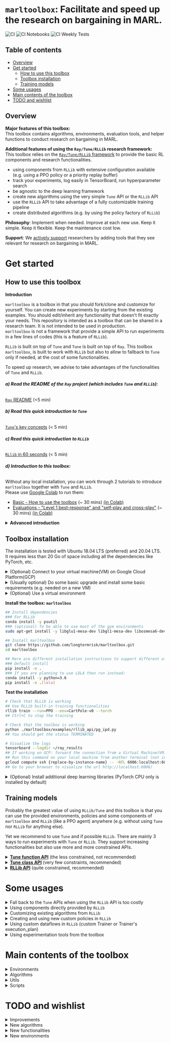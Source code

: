# `marltoolbox`: Facilitate and speed up the research on bargaining in MARL. 
![CI](https://github.com/longtermrisk/marltoolbox/actions/workflows/ci.yml/badge.svg)
![CI Notebooks](https://github.com/longtermrisk/marltoolbox/actions/workflows/ci_notebooks.yml/badge.svg)
![CI Weekly Tests](https://github.com/longtermrisk/marltoolbox/actions/workflows/weekly_tests.yml/badge.svg)

## Table of contents

<!--ts-->
- [Overview](#overview)
- [Get started](#get-started)
  * [How to use this toolbox](#how-to-use-this-toolbox)
  * [Toolbox installation](#toolbox-installation)
  * [Training models](#training-models)
- [Some usages](#some-usages)
- [Main contents of the toolbox](#main-contents-of-the-toolbox)
- [TODO and wishlist](#todo-and-wishlist)

<!--te-->

## Overview


**Major features of this toolbox:**  
This toolbox contains algorithms, environments, evaluation tools, and 
helper functions to conduct research on bargaining in MARL.

**Additional features of using the `Ray/Tune/RLLib` research framework:**  
This toolbox relies on the [`Ray/Tune/RLLib` framework](https://docs.ray.io/en/master/rllib.html) 
to provide the basic RL components and research functionalities.   
- using components from `RLLib` with extensive configuration available
  (e.g. using a PPO policy or a priority replay buffer)
- track your experiments, log easily in TensorBoard, run hyperparameter search
- be agnostic to the deep learning framework
- create new algorithms using the very simple `Tune` API or the `RLLib` API
- use the `RLLib` API to take advantage of a fully customizable training pipeline
- create distributed algorithms (e.g. by using the policy factory of `RLLib`)  


**Philosophy**: Implement when needed.
Improve at each new use. Keep it simple. Keep it flexible. 
Keep the maintenance cost low.  

**Support**: We <ins>actively support</ins> researchers by adding tools that they see relevant for research on 
bargaining 
in MARL.  

# Get started

## How to use this toolbox

<b>Introduction</b>

`marltoolbox` is a toolbox in that you should fork/clone and customize 
for yourself. You can create new experiments by starting from the
existing examples. You should edit/inherit any functionality that 
doesn't fit exactly your needs. This repository is intended as a toolbox that 
can be shared in a research team. It is not intended to be used in production.   
`marltoolbox` is not a framework that provide a simple API to run experiments 
in a few lines of codes (this is a feature of `RLLib`).

`RLLib` is built on top of `Tune` and `Tune` is built on top of `Ray`. 
This toolbox `marltoolbox`, is built to work with `RLLib` 
but also to allow to fallback to `Tune` only if needed, 
at the cost of some functionalities.  

To speed up research, we advise to take advantages of the functionalities of `Tune` and `RLLib`. 



###### **a) Read the README of the `Ray` project (which includes `Tune` and `RLLib`):**  
[`Ray` README](https://github.com/ray-project/ray) (<5 min)  

###### **b) Read this quick introduction to `Tune`**  
[`Tune`'s key concepts](https://docs.ray.io/en/master/tune/key-concepts.html) (< 5 min)  

###### **c) Read this quick introduction to `RLLib`**  
[`RLlib` in 60 seconds](https://docs.ray.io/en/master/rllib.html#rllib-in-60-seconds) (< 5 min)  

###### **d) Introduction to this toolbox:**  
Without any local installation, you can work through 2 tutorials to introduce `marltoolbox` together with `Tune` 
and `RLLib`.  
Please use [Google Colab](https://colab.research.google.com/notebooks/intro.ipynb#recent=true)
to run them:
- [Basic - How to use the toolbox](https://github.com/longtermrisk/marltoolbox/blob/master/marltoolbox/examples/Tutorial_Basics_How_to_use_the_toolbox.ipynb)
  (~ 30 mins) [(in Colab)](https://colab.research.google.com/github/longtermrisk/marltoolbox/blob/master/marltoolbox/examples/Tutorial_Basics_How_to_use_the_toolbox.ipynb)
- [Evaluations - "Level 1 best-response" and "self-play and cross-play"](https://github.com/longtermrisk/marltoolbox/blob/master/marltoolbox/examples/Tutorial_Evaluations_Level_1_best_response_and_self_play_and_cross_play.ipynb)
  (~ 30 mins) [(in Colab)](https://colab.research.google.com/github/longtermrisk/marltoolbox/blob/master/marltoolbox/examples/Tutorial_Evaluations_Level_1_best_response_and_self_play_and_cross_play.ipynb)

<details>

<summary>
<b>Advanced introduction</b>

</summary>


To explore `Tune` further:
- [`Tune` documentation](https://docs.ray.io/en/latest/tune/user-guide.html) 
- [`Tune` tutorials](https://github.com/ray-project/tutorial/tree/master/tune_exercises)
- [`Tune` examples](https://docs.ray.io/en/master/tune/examples/index.html#tune-general-examples)

To explore `RLLib` further:
- [a simple tutorial](https://colab.research.google.com/github/ray-project/tutorial/blob/master/rllib_exercises/rllib_exercise02_ppo.ipynb)
where `RLLib` is used to train a PPO algorithm
- [`RLLib` documentation](https://docs.ray.io/en/master/rllib-toc.html)
- [`RLLib` tutorials](https://github.com/ray-project/tutorial/tree/master/rllib_exercises)
- [`RLLib` examples](https://github.com/ray-project/ray/tree/master/rllib/examples) 

To explore the toolbox `marltoolbox` further, take a look at 
[our examples](https://github.com/longtermrisk/marltoolbox/tree/master/marltoolbox/examples).


</details>


## Toolbox installation

The installation is tested with Ubuntu 18.04 LTS (preferred) and 20.04 LTS.  
It requires less than 20 Go of space including all the dependencies like PyTorch, etc.


<details>

<summary>
(Optional) Connect to your virtual machine(VM) on Google Cloud Platform(GCP)
</summary>

```bash
gcloud compute ssh {replace-by-instance-name}
```
</details>
<details>

<summary>
(Usually optional) Do some basic upgrade and install some basic requirements (e.g. needed on a new VM)
</summary>

```bash
sudo apt update
sudo apt upgrade
sudo apt-get install build-essential
# Run this command another time (especially needed with Ubuntu 20.04 LTS)
sudo apt-get install build-essential
```
</details>
<details>

<summary>
(Optional) Use a virtual environment
</summary>

```bash
# If needed, install conda:
## Follow instruction at
https://docs.conda.io/projects/conda/en/latest/user-guide/install/linux.html
## Like that:
	wget https://repo.anaconda.com/miniconda/Miniconda3-latest-Linux-x86_64.sh
	bash Miniconda3-latest-Linux-x86_64.sh
	# Enter. Enter... yes. Enter. yes.
	exit  
	# Connect again to the VM or open a new terminal
        gcloud compute ssh {replace-by-instance-name} 
	# Check your conda installation  
	conda list

# Create a virtual environment:
conda create -y -n marltoolbox python=3.8.5
conda activate marltoolbox
pip install --upgrade pip
```
</details>


**Install the toolbox: `marltoolbox`**
```bash
## Install dependencies
### For RLLib
conda install -y psutil
### (optional) To be able to use most of the gym environments
sudo apt-get install -y libglu1-mesa-dev libgl1-mesa-dev libosmesa6-dev xvfb ffmpeg curl patchelf libglfw3 libglfw3-dev cmake zlib1g zlib1g-dev swig

## Install marltoolbox
git clone https://github.com/longtermrisk/marltoolbox.git
cd marltoolbox

## Here are different installation instructions to support different algorithms
### Default install
pip install -e .
### If you are planning to use LOLA then run instead:
conda install -y python=3.6
pip install -e .[lola]
```
**Test the installation**
```bash
# Check that RLLib is working
## Use RLLib built-in training functionalities
rllib train --run=PPO --env=CartPole-v0 --torch 
## Ctrl+C to stop the training 

# Check that the toolbox is working
python ./marltoolbox/examples/rllib_api/pg_ipd.py
## You should get the status TERMINATED

# Visualize the logs
tensorboard --logdir ~/ray_results
## If working on GCP: forward the connection from a Virtual Machine(VM) to your machine
## Run this command on your local machine from another terminal (not in the VM)
gcloud compute ssh {replace-by-instance-name} -- -NfL 6006:localhost:6006
## Go to your browser to visualize the url http://localhost:6006/
```

<details>

<summary>
(Optional) Install additional deep learning libraries (PyTorch CPU only is installed by default)
</summary>

```bash
# Install PyTorch with GPU
# Check cuda version
nvidia-smi
# Look for "CUDA Version: XX.X"
# With the right cuda version:
conda install pytorch torchvision cudatoolkit=[cuda version like 10.2] -c pytorch
# Check PyTorch installation and if your GPU is available to PyTorch
python
    import torch
    torch.__version__
    torch.cuda.is_available()
    exit()

# Install Tensorflow
pip install tensorflow
```

</details>


## Training models

Probably the greatest value of using `RLLib/Tune` and this toolbox is
that you can use the provided environments, policies and 
some components 
of `marltoolbox` and `RLLib` (like a PPO agent) 
anywhere (e.g. without using `Tune` nor `RLLib` for anything else).  

Yet we recommend to use `Tune` and if possible `RLLib`. 
There are mainly 3 ways to run experiments with `Tune` or `RLLib`. 
They support increasing functionalities 
but also use more and more constrained APIs. 
 

<details>

<summary>
<b><ins>Tune function API</ins></b> (the less constrained, not recommended) 
</summary>

- **Constraints:** With the `Tune` function API, you only need to provide the training 
  function. [See the `Tune` documentation](https://docs.ray.io/en/master/tune/key-concepts.html).     
- **Best used:** If you want to very quickly run some code from an external repository.
- **Functionalities:** Running several seeds in parallel and comparing their results. 
  Easily plot values to TensorBoard and visualizing the plots in live. 
  Tracking your experiments and hyperparameters. Hyperparameter search.
  Early stopping.
  
</details>

<details>

<summary>
<b><ins>Tune class API</ins></b> (very few constraints, recommended)   
</summary>

- **Constraints:** You need to provide a Trainer class with at minimum a setup method and a 
  step method. [See the `Tune` documentation](https://docs.ray.io/en/master/tune/key-concepts.html).    
- **Best used:** If you want to run some code from an external repository 
  and you need checkpoints. Helpers in this toolbox (`marltoolbox.utils.policy.get_tune_policy_class`)
  will also allow you transform this class (already trained) into frozen `RLLib` policies. 
  This is useful to produce evaluation against other `RLLib` algorithms or
  when using experimentation tools from `marltoolbox.utils`.
- **<ins>Additional</ins> functionalities:** Cleaner format. Checkpoints. Allow conversion to the `RLLib` policy API.   
  The trained agents can be converted to the `RLLib` policy API for evaluation only.
  This allows you to use functionalities which rely on the `RLLib` API (but not training).
  
</details>


<details>

<summary>
<b><ins>RLLib API</ins></b> (quite constrained, recommended)  
</summary>

- **Constraints:** You need to use the `RLLib` API (trainer, policy, callbacks, etc.). 
  For information, `RLLib` trainer classes are specific implementations of the `Tune` class API 
  (just above). [See the `RLLib` documentation](https://docs.ray.io/en/master/rllib-toc.html).  
- **Best used:** If you are creating a new training setup or policy from 
  scratch. 
  Or if you want a seamless integration with all `RLLib` components. 
  Or if you need distributed training.  
- **<ins>Additional</ins> functionalities:** Using easily all components from `RLLib` 
  (models, environments, algorithms, exploration, schedulers, preprocessing, etc.).
  Using the customizable trainer and policy factories from `RLLib`.
  
</details>

# Some usages

<details>

<summary>
Fall back to the <code>Tune</code> APIs when using the <code>RLLib</code> API is too costly
</summary>

If the setup you want to train already exist, has a training loop 
and if the cost to convert it into `RLLib` is too expensive,
then with minimum changes you can use `Tune`.


**When is the conversion cost to `RLLib` too high?**  
- If the algorithm has a complex unusual dataflow 
- If the algorithm has an unusual training process 
    - like `LOLA`: performing "virtual" opponent updates
    - like `LTFT`: nested algorithms
- If you don't need to change the algorithm
- If you don't plan to run the algorithm against policies from `RLLib`
- If you do not plan to work much with the algorithm. 
And thus, you do not want to invest time in the conversion to `RLLib`.
- Some points above and you are only starting to use `RLLib`  
- etc.

###### Tutorials: 
- Tutorial_Basics_How_to_use_the_toolbox.ipynb

###### Examples: 

You can find such examples in `marltoolbox.examples.tune_class_api` and in `marltoolbox.examples.tune_function_api`.  

</details>

<details>

<summary>
Using components directly provided by <code>RLLib</code> 
</summary>

###### Tutorials: 
- Tutorial_Basics_How_to_use_the_toolbox.ipynb

###### a) Examples using the `Tune` class API:
- Using an A3C policy: `amd.py` with `use_rllib_policy = True` (toolbox example)
- Using (custom or not) environments:
    - IPD and coin game environments: amd.py (toolbox example)
    - Asymmetric coin game environment: lola_pg_official.py (toolbox example)

###### b) Examples using the `RLLib` API:
- IPD environments: pg_ipd.py (toolbox example)
- Coin game environment: ppo_coin_game.py (toolbox example)
- APEX_DDPG and the water world environment:
[`multi_agent_independent_learning.py`](https://github.com/ray-project/ray/blob/master/rllib/examples/multi_agent_independent_learning.py)
- MADDPG and the two step game environment:
[`two_step_game.py`](https://github.com/ray-project/ray/blob/master/rllib/examples/two_step_game.py)
- Policy Gradient (PG) and the rock paper scissors environment:
[`rock_paper_scissors_multiagent.py`](https://github.com/ray-project/ray/blob/master/rllib/examples/rock_paper_scissors_multiagent.py)
(in the `run_same_policy` function)
</details>

<details>

<summary>
Customizing existing algorithms from <code>RLLib</code>
</summary>

###### Examples:  
- Customize policy's postprocessing (processing after env.step) and trainer:
inequity_aversion.py (toolbox example)
- Change the loss function of the Policy Gradient (PG) Policy:
[`rock_paper_scissors_multiagent.py`](https://github.com/ray-project/ray/blob/master/rllib/examples/rock_paper_scissors_multiagent.py)  
(in the `run_with_custom_entropy_loss` function) 

</details>


<details>

<summary>
Creating and using new custom policies in <code>RLLib</code>
</summary>

In `RLLib`, customizing a policy allows to change its training and evaluation logics.    

###### Examples:  
- Hardcoded random Policy:
[`multi_agent_custom_policy.py`](https://github.com/ray-project/ray/blob/master/rllib/examples/multi_agent_custom_policy.py)
- Hardcoded fixed Policy:
[`rock_paper_scissors_multiagent.py`](https://github.com/ray-project/ray/blob/master/rllib/examples/rock_paper_scissors_multiagent.py)  
(in the `run_heuristic_vs_learned` function)
- Policy with nested Policies: `ltft.py` (toolbox example)

</details>

<details>

<summary>
Using custom dataflows in <code>RLLib</code> (custom Trainer or Trainer's execution_plan)
</summary>

###### Examples:
- Training 2 different policies with 2 different Trainers 
(less complex but less sample efficient than the 2nd method below):
[`multi_agent_two_trainers.py`](https://github.com/ray-project/ray/blob/master/rllib/examples/multi_agent_two_trainers.py)
- Training 2 different policies with a custom Trainer (more complex, more sample efficient):
[`two_trainer_workflow.py`](https://github.com/ray-project/ray/blob/master/rllib/examples/two_trainer_workflow.py)

</details>

<details>

<summary>
Using experimentation tools from the toolbox
</summary>

###### Tutorials: 
- Evaluations_Level_1_best_response_and_self_play_and_cross_play.ipynb

###### Examples:
- Training a level 1 best response: `l1br_amtft.py` (toolbox example)
- Evaluating same-play and cross-play performances: `amtft_various_env.py` (toolbox example)

</details>





# Main contents of the toolbox

<details>

<summary>
Environments
</summary>

  - various matrix social dilemmas
  - various coin games

</details>

<details>

<summary>
Algorithms
</summary>

  - AMD ([Adaptive Mechanism Design](https://arxiv.org/abs/1806.04067))
  - amTFT ([Approximate Markov Tit-For-Tat](https://arxiv.org/abs/1707.01068))
  - LTFT ([Learning Tit-For-Tat](https://longtermrisk.org/files/toward_cooperation_learning_games_oct_2020.pdf), 
    **simplified version**)
  - LOLA-Exact, LOLA-PG
  - LOLA-DICE ([paper](https://arxiv.org/pdf/1802.05098.pdf), 
    [unofficial](https://github.com/alexis-jacq/LOLA_DiCE), 
    in the `experimental` branch, **WIP: 
    not working properly**)  
  - supervised learning
  - population
      - This policy plays an episode by sampling a policy 
        from a population of similar policies
  - hierarchical
      - It is a base policy class which allows the use of nested algorithms 

</details>

<details>

<summary>
Utils
</summary>

  - exploration
      - SoftQ with temperature schedule
      - SoftQ with clustering of the Q values
  - log
      - callbacks to log values from environments and policies
  - lvl1_best_response 
      - helper functions to train level 1 exploiters
  - policy
      - helper to transform a trained Tune Trainer
      into frozen RLLib policies
  - postprocessing
      - helpers to compute welfare functions 
      and add this data in the evaluation batch 
      (the batches sampled by the evaluation workers)
  - restore
      - helpers to load a checkpoint only for 
      a chosen policy (instead of for all existing policies as RLLib does) 
  - rollout
      - a rollout runner function which can be called from 
      inside a RLLib policy
  - self_and_cross_perf
      - a helper to evaluate the performance
      in self-play and cross-play.    
      "self-play": playing against agents from the same training run.  
      "cross-play": playing against agents from different training runs.  
  - plot 
      - helpers to plot results

</details>


<details>

<summary>
Scripts
</summary>

  - aggregate_and_plot_tensorboard_data
      - a script to aggregate the logged values from several seeds 
        (into mean, std, etc.) and to create summary plots 

</details>

# TODO and wishlist
<details>

<summary>
Improvements
</summary>

  - Add unit tests for the algorithms
  - Refactor the algorithm to make them more readable  
  - Use the logger everywhere
  - Add and improve docstrings
  - Set good hyper-parameters in the custom examples 
  - Report all results directly in Weights&Biases (saving download time from VM)

</details>

<details>

<summary>
New algorithms
</summary>

  - Multi-agent adversarial IRL
  - Multi-agent generative adversarial imitation learning
  - Model-based RL like PETS, MPC
  - Opponent modeling like k-level
  - Capability to use algorithms from OpenSpiel like MCTS

</details>

<details>

<summary>
New functionalities
</summary>

  - Reward uncertainty
  - Full / partial observability of opponent actions
  - (partial) Parameter transparency
  - Easy benchmarking with metrics specific to MARL
  - (more on) Exploitability evaluation 
  - Performance against a suite of other MARL algorithms

</details>

<details>

<summary>
New environments
</summary>

    - Capability to use environments from OpenSpiel
    - (iterated) Ultimatum game (including variants)

</details>


